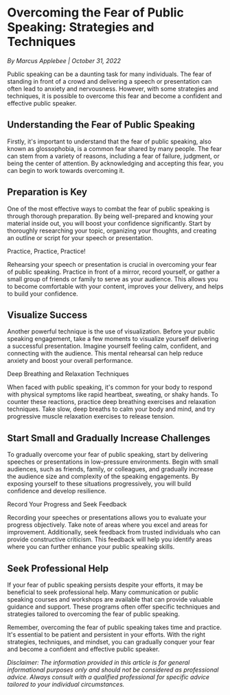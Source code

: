 # **Overcoming the Fear of Public Speaking: Strategies and Techniques**

*By Marcus Applebee | October 31, 2022*

Public speaking can be a daunting task for many individuals. The fear of standing in front of a crowd and delivering a speech or presentation can often lead to anxiety and nervousness. However, with some strategies and techniques, it is possible to overcome this fear and become a confident and effective public speaker.

## Understanding the Fear of Public Speaking

Firstly, it's important to understand that the fear of public speaking, also known as glossophobia, is a common fear shared by many people. The fear can stem from a variety of reasons, including a fear of failure, judgment, or being the center of attention. By acknowledging and accepting this fear, you can begin to work towards overcoming it.

## Preparation is Key

One of the most effective ways to combat the fear of public speaking is through thorough preparation. By being well-prepared and knowing your material inside out, you will boost your confidence significantly. Start by thoroughly researching your topic, organizing your thoughts, and creating an outline or script for your speech or presentation.

Practice, Practice, Practice!

Rehearsing your speech or presentation is crucial in overcoming your fear of public speaking. Practice in front of a mirror, record yourself, or gather a small group of friends or family to serve as your audience. This allows you to become comfortable with your content, improves your delivery, and helps to build your confidence.

## Visualize Success

Another powerful technique is the use of visualization. Before your public speaking engagement, take a few moments to visualize yourself delivering a successful presentation. Imagine yourself feeling calm, confident, and connecting with the audience. This mental rehearsal can help reduce anxiety and boost your overall performance.

Deep Breathing and Relaxation Techniques

When faced with public speaking, it's common for your body to respond with physical symptoms like rapid heartbeat, sweating, or shaky hands. To counter these reactions, practice deep breathing exercises and relaxation techniques. Take slow, deep breaths to calm your body and mind, and try progressive muscle relaxation exercises to release tension.

## Start Small and Gradually Increase Challenges

To gradually overcome your fear of public speaking, start by delivering speeches or presentations in low-pressure environments. Begin with small audiences, such as friends, family, or colleagues, and gradually increase the audience size and complexity of the speaking engagements. By exposing yourself to these situations progressively, you will build confidence and develop resilience.

Record Your Progress and Seek Feedback

Recording your speeches or presentations allows you to evaluate your progress objectively. Take note of areas where you excel and areas for improvement. Additionally, seek feedback from trusted individuals who can provide constructive criticism. This feedback will help you identify areas where you can further enhance your public speaking skills.

## Seek Professional Help

If your fear of public speaking persists despite your efforts, it may be beneficial to seek professional help. Many communication or public speaking courses and workshops are available that can provide valuable guidance and support. These programs often offer specific techniques and strategies tailored to overcoming the fear of public speaking.

Remember, overcoming the fear of public speaking takes time and practice. It's essential to be patient and persistent in your efforts. With the right strategies, techniques, and mindset, you can gradually conquer your fear and become a confident and effective public speaker.

*Disclaimer: The information provided in this article is for general informational purposes only and should not be considered as professional advice. Always consult with a qualified professional for specific advice tailored to your individual circumstances.*